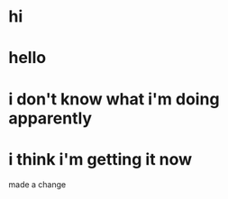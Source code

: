 # hi

# hello

# i don't know what i'm doing apparently

# i think i'm getting it now


made a change

